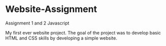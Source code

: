 # Website-Assignment
Assignment 1 and 2 Javascript

My first ever website project.
The goal of the project was to develop basic HTML and CSS skills by developing a simple website.
